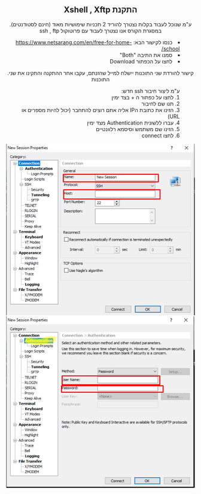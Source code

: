 <h2 align='center'>Xshell , Xftp <span>התקנת</span></h2> 
<p align='center'>
  .<span>ע"מ שנוכל לעבוד בקלות נצטרך להוריד 2 תכניות שימושיות מאוד (חינם לסטודנטים)</span><span> ssh , ftp </span><span>במסגרת הקורס אנו נצטרך לעבוד עם פרוטוקול </span>
</p>

<ul style='text-align: right; list-style-position: inside; direction: rtl;'>
  <li>כנסו לקישור הבא:  <a href='https://www.netsarang.com/en/free-for-home-school/'>https://www.netsarang.com/en/free-for-home-school/</a></li>
  <li>סמנו את התיבה "Both"</li>
  <li>לחצו על הכפתור Download</li>
</ul>
<p align='center'>
  .קישור להורדת שני התוכנות יישלח למייל שהזנתם, עקבו אחר ההתקנה והתקינו את שני התוכנות
</p>

<ol style='text-align: right; list-style-position: inside; direction: rtl;'>
ע"מ ליצור חיבור ssh  חדש:
  <li>לחצו על כפתור ה + בצד ימין </li>
  <li>תנו שם לחיבור</li>
  <li>הזינו את כתובת הIP אליה אתם רוצים להתחבר (יכול להיות מספרים או URL)</li>
  <li>עברו ללשונית Authentication מצד ימין</li>
  <li>הזינו שם משתמש וסיסמא רלוונטיים</li>
  <li>לחצו connect</li>
</ol>

<div align='center'>
	<img src='img1.png' />
	<br />
	<img src='img2.png' />
</div>